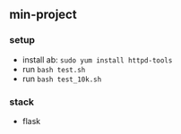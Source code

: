 ## min-project

### setup

* install ab: `sudo yum install httpd-tools`
* run `bash test.sh`
* run `bash test_10k.sh`

### stack

* flask
